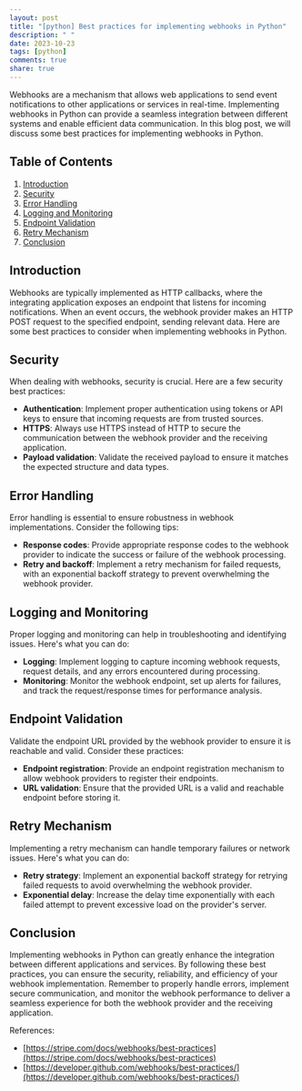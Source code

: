 ```yaml
---
layout: post
title: "[python] Best practices for implementing webhooks in Python"
description: " "
date: 2023-10-23
tags: [python]
comments: true
share: true
---
```


Webhooks are a mechanism that allows web applications to send event notifications to other applications or services in real-time. Implementing webhooks in Python can provide a seamless integration between different systems and enable efficient data communication. In this blog post, we will discuss some best practices for implementing webhooks in Python.

## Table of Contents
1. [Introduction](#introduction)
2. [Security](#security)
3. [Error Handling](#error-handling)
4. [Logging and Monitoring](#logging-and-monitoring)
5. [Endpoint Validation](#endpoint-validation)
6. [Retry Mechanism](#retry-mechanism)
7. [Conclusion](#conclusion)

## Introduction
Webhooks are typically implemented as HTTP callbacks, where the integrating application exposes an endpoint that listens for incoming notifications. When an event occurs, the webhook provider makes an HTTP POST request to the specified endpoint, sending relevant data. Here are some best practices to consider when implementing webhooks in Python.

## Security
When dealing with webhooks, security is crucial. Here are a few security best practices:
- **Authentication**: Implement proper authentication using tokens or API keys to ensure that incoming requests are from trusted sources.
- **HTTPS**: Always use HTTPS instead of HTTP to secure the communication between the webhook provider and the receiving application.
- **Payload validation**: Validate the received payload to ensure it matches the expected structure and data types.

## Error Handling
Error handling is essential to ensure robustness in webhook implementations. Consider the following tips:
- **Response codes**: Provide appropriate response codes to the webhook provider to indicate the success or failure of the webhook processing.
- **Retry and backoff**: Implement a retry mechanism for failed requests, with an exponential backoff strategy to prevent overwhelming the webhook provider.

## Logging and Monitoring
Proper logging and monitoring can help in troubleshooting and identifying issues. Here's what you can do:
- **Logging**: Implement logging to capture incoming webhook requests, request details, and any errors encountered during processing.
- **Monitoring**: Monitor the webhook endpoint, set up alerts for failures, and track the request/response times for performance analysis.

## Endpoint Validation
Validate the endpoint URL provided by the webhook provider to ensure it is reachable and valid. Consider these practices:
- **Endpoint registration**: Provide an endpoint registration mechanism to allow webhook providers to register their endpoints.
- **URL validation**: Ensure that the provided URL is a valid and reachable endpoint before storing it.

## Retry Mechanism
Implementing a retry mechanism can handle temporary failures or network issues. Here's what you can do:
- **Retry strategy**: Implement an exponential backoff strategy for retrying failed requests to avoid overwhelming the webhook provider.
- **Exponential delay**: Increase the delay time exponentially with each failed attempt to prevent excessive load on the provider's server.

## Conclusion
Implementing webhooks in Python can greatly enhance the integration between different applications and services. By following these best practices, you can ensure the security, reliability, and efficiency of your webhook implementation. Remember to properly handle errors, implement secure communication, and monitor the webhook performance to deliver a seamless experience for both the webhook provider and the receiving application.

References:
- [https://stripe.com/docs/webhooks/best-practices](https://stripe.com/docs/webhooks/best-practices)
- [https://developer.github.com/webhooks/best-practices/](https://developer.github.com/webhooks/best-practices/)